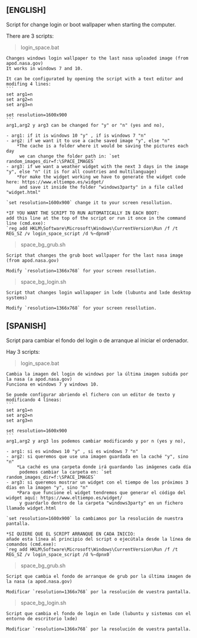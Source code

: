 ## [ENGLISH]

Script for change login or boot wallpaper when starting the computer.

There are 3 scripts:

>login_space.bat

	Changes windows login wallpaper to the last nasa uploaded image (from apod.nasa.gov)
	It works in windows 7 and 10.

	It can be configurated by opening the script with a text editor and modifing 4 lines:
	```
	set arg1=n
	set arg2=n
	set arg3=n

	set resolution=1600x900
	```
	arg1,arg2 y arg3 can be changed for "y" or "n" (yes and no),

	- arg1: if it is windows 10 "y" , if is windows 7 "n"
	- arg2: if we want it to use a cache saved image "y", else "n"
		*The cache is a folder where it would be saving the pictures each day
		 we can change the folder path in: `set random_images_dir=f:\SPACE_IMAGES`
	- arg3: if we want a weather widget with the next 3 days in the image "y", else "n" (it is for all countries and multilanguage)
		*For make the widget working we have to generate the widget code here: https://www.eltiempo.es/widget/
		 and save it inside the folder "windows3party" in a file called "widget.html"
		 
	`set resolution=1600x900` change it to your screen resollution.

	*IF YOU WANT THE SCRIPT TO RUN AUTOMATICALLY IN EACH BOOT:
	add this line at the top of the script or run it once in the command line (cmd.exe):
	`reg add HKLM\Software\Microsoft\Windows\CurrentVersion\Run /f /t REG_SZ /v login_space_script /d %~dpnx0`
	
>space_bg_grub.sh

	Script that changes the grub boot wallpaper for the last nasa image (from apod.nasa.gov)

	Modify `resolution=1366x768` for your screen resollution.

>space_bg_login.sh

	Script that changes login wallapaper in lxde (lubuntu and lxde desktop systems)

	Modify `resolution=1366x768` for your screen resollution.

 
 
## [SPANISH]

Script para cambiar el fondo del login o de arranque al iniciar el ordenador.

Hay 3 scripts:

>login_space.bat

	Cambia la imagen del login de windows por la última imagen subida por la nasa (a apod.nasa.gov)
	Funciona en windows 7 y windows 10.

	Se puede configurar abriendo el fichero con un editor de texto y modificando 4 líneas:
	```
	set arg1=n
	set arg2=n
	set arg3=n

	set resolution=1600x900
	```
	arg1,arg2 y arg3 los podemos cambiar modificando y por n (yes y no),

	- arg1: si es windows 10 "y" , si es windows 7 "n"
	- arg2: si queremos que use una imagen guardada en la caché "y", sino "n"
		*La caché es una carpeta donde irá guardando las imágenes cada día
		 podemos cambiar la carpeta en: `set random_images_dir=f:\SPACE_IMAGES`
	- arg3: si queremos mostrar un widget con el tiempo de los próximos 3 días en la imagen "y", sino "n"
		*Para que funcione el widget tendremos que generar el código del widget aquí: https://www.eltiempo.es/widget/
		 y guardarlo dentro de la carpeta "windows3party" en un fichero llamado widget.html
		 
	`set resolution=1600x900` lo cambiamos por la resolución de nuestra pantalla.
		 
	*SI QUIERE QUE EL SCRIPT ARRANQUE EN CADA INICIO:
	añade esta línea al principio del script o ejecútala desde la línea de comandos (cmd.exe):
	`reg add HKLM\Software\Microsoft\Windows\CurrentVersion\Run /f /t REG_SZ /v login_space_script /d %~dpnx0`
	
>space_bg_grub.sh

	Script que cambia el fondo de arranque de grub por la última imagen de la nasa (a apod.nasa.gov)

	Modificar `resolution=1366x768` por la resolución de vuestra pantalla.

>space_bg_login.sh

	Script que cambia el fondo de login en lxde (lubuntu y sistemas con el entorno de escritorio lxde)

	Modificar `resolution=1366x768` por la resolución de vuestra pantalla.